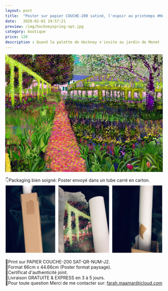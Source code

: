 ```yaml
---
layout: post
title:  "Poster sur papier COUCHE-200 satiné, l'espoir au printemps #HockneyPrintemps, 66x44,66 cm"
date:   2020-02-01 19:57:21
preview: /img/hockneyspring-opt.jpg
category: boutique
price: 120
description : Quand la palette de Hockney s'invite au jardin de Monet , Peinture numérique, juin 2020
---
```


![Picture 1](/img/hockneyspring-opt.jpg) 


👇Packaging bien soigné: Poster envoyé dans un tube carré en carton.
![Picture 1](/img/presentation-printemps.png) 



🔸Print sur PAPIER COUCHE-200 SAT-QR-NUM-J2.   
🔸Format 66cm x 44.66cm (Poster format paysage).    
🔸Certificat d'authenticité joint.    
🔸Livraison GRATUITE & EXPRESS en 3 à 5 jours.  
🔸Pour toute question Merci de me contacter sur: farah.maamar@icloud.com

<div id="paypal-button-container"></div>

<script type="text/javascript">
    var price = 120;
    var description= "Lespoir au printemps";
</script>

